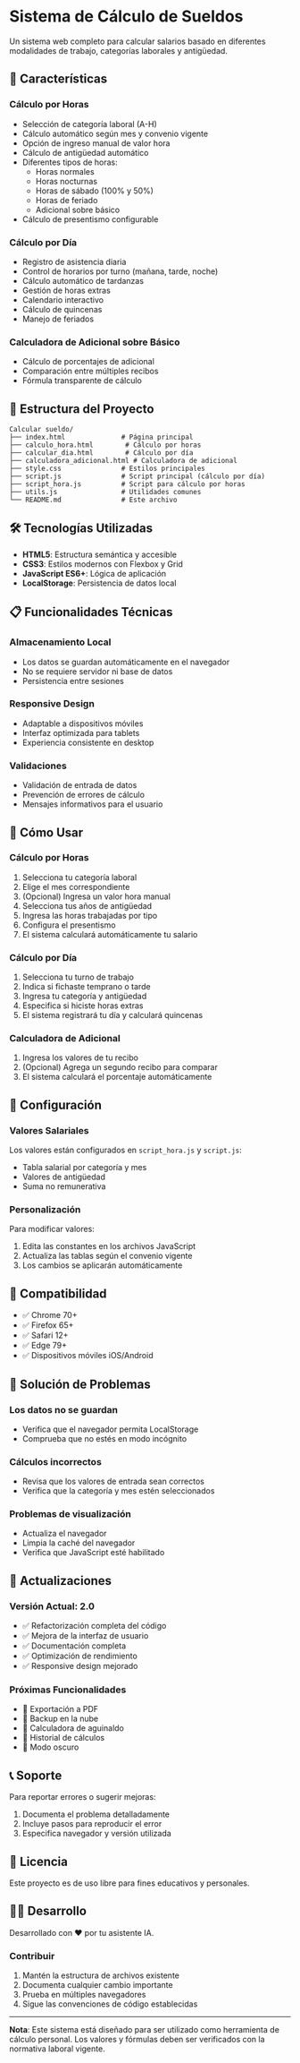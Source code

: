 # Sistema de Cálculo de Sueldos

Un sistema web completo para calcular salarios basado en diferentes modalidades de trabajo, categorías laborales y antigüedad.

## 🚀 Características

### Cálculo por Horas
- Selección de categoría laboral (A-H)
- Cálculo automático según mes y convenio vigente
- Opción de ingreso manual de valor hora
- Cálculo de antigüedad automático
- Diferentes tipos de horas:
  - Horas normales
  - Horas nocturnas
  - Horas de sábado (100% y 50%)
  - Horas de feriado
  - Adicional sobre básico
- Cálculo de presentismo configurable

### Cálculo por Día
- Registro de asistencia diaria
- Control de horarios por turno (mañana, tarde, noche)
- Cálculo automático de tardanzas
- Gestión de horas extras
- Calendario interactivo
- Cálculo de quincenas
- Manejo de feriados

### Calculadora de Adicional sobre Básico
- Cálculo de porcentajes de adicional
- Comparación entre múltiples recibos
- Fórmula transparente de cálculo

## 📁 Estructura del Proyecto

```
Calcular sueldo/
├── index.html              # Página principal
├── calculo_hora.html        # Cálculo por horas
├── calcular_dia.html        # Cálculo por día
├── calculadora_adicional.html # Calculadora de adicional
├── style.css               # Estilos principales
├── script.js               # Script principal (cálculo por día)
├── script_hora.js          # Script para cálculo por horas
├── utils.js                # Utilidades comunes
└── README.md               # Este archivo
```

## 🛠️ Tecnologías Utilizadas

- **HTML5**: Estructura semántica y accesible
- **CSS3**: Estilos modernos con Flexbox y Grid
- **JavaScript ES6+**: Lógica de aplicación
- **LocalStorage**: Persistencia de datos local

## 📋 Funcionalidades Técnicas

### Almacenamiento Local
- Los datos se guardan automáticamente en el navegador
- No se requiere servidor ni base de datos
- Persistencia entre sesiones

### Responsive Design
- Adaptable a dispositivos móviles
- Interfaz optimizada para tablets
- Experiencia consistente en desktop

### Validaciones
- Validación de entrada de datos
- Prevención de errores de cálculo
- Mensajes informativos para el usuario

## 🎯 Cómo Usar

### Cálculo por Horas
1. Selecciona tu categoría laboral
2. Elige el mes correspondiente
3. (Opcional) Ingresa un valor hora manual
4. Selecciona tus años de antigüedad
5. Ingresa las horas trabajadas por tipo
6. Configura el presentismo
7. El sistema calculará automáticamente tu salario

### Cálculo por Día
1. Selecciona tu turno de trabajo
2. Indica si fichaste temprano o tarde
3. Ingresa tu categoría y antigüedad
4. Especifica si hiciste horas extras
5. El sistema registrará tu día y calculará quincenas

### Calculadora de Adicional
1. Ingresa los valores de tu recibo
2. (Opcional) Agrega un segundo recibo para comparar
3. El sistema calculará el porcentaje automáticamente

## 🔧 Configuración

### Valores Salariales
Los valores están configurados en `script_hora.js` y `script.js`:
- Tabla salarial por categoría y mes
- Valores de antigüedad
- Suma no remunerativa

### Personalización
Para modificar valores:
1. Edita las constantes en los archivos JavaScript
2. Actualiza las tablas según el convenio vigente
3. Los cambios se aplicarán automáticamente

## 📱 Compatibilidad

- ✅ Chrome 70+
- ✅ Firefox 65+
- ✅ Safari 12+
- ✅ Edge 79+
- ✅ Dispositivos móviles iOS/Android

## 🐛 Solución de Problemas

### Los datos no se guardan
- Verifica que el navegador permita LocalStorage
- Comprueba que no estés en modo incógnito

### Cálculos incorrectos
- Revisa que los valores de entrada sean correctos
- Verifica que la categoría y mes estén seleccionados

### Problemas de visualización
- Actualiza el navegador
- Limpia la caché del navegador
- Verifica que JavaScript esté habilitado

## 🔄 Actualizaciones

### Versión Actual: 2.0
- ✅ Refactorización completa del código
- ✅ Mejora de la interfaz de usuario
- ✅ Documentación completa
- ✅ Optimización de rendimiento
- ✅ Responsive design mejorado

### Próximas Funcionalidades
- 🔄 Exportación a PDF
- 🔄 Backup en la nube
- 🔄 Calculadora de aguinaldo
- 🔄 Historial de cálculos
- 🔄 Modo oscuro

## 📞 Soporte

Para reportar errores o sugerir mejoras:
1. Documenta el problema detalladamente
2. Incluye pasos para reproducir el error
3. Especifica navegador y versión utilizada

## 📄 Licencia

Este proyecto es de uso libre para fines educativos y personales.

## 👨‍💻 Desarrollo

Desarrollado con ❤️ por tu asistente IA.

### Contribuir
1. Mantén la estructura de archivos existente
2. Documenta cualquier cambio importante
3. Prueba en múltiples navegadores
4. Sigue las convenciones de código establecidas

---

**Nota**: Este sistema está diseñado para ser utilizado como herramienta de cálculo personal. Los valores y fórmulas deben ser verificados con la normativa laboral vigente.